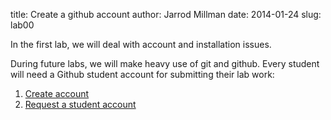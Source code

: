 title: Create a github account 
author: Jarrod Millman
date: 2014-01-24
slug: lab00

In the first lab, we will deal with account and installation issues.

During future labs, we will make heavy use of git and github.  Every student
will need a Github student account for submitting their lab work:

1. [Create account](https://github.com/join)
2. [Request a student account](https://github.com/edu)



